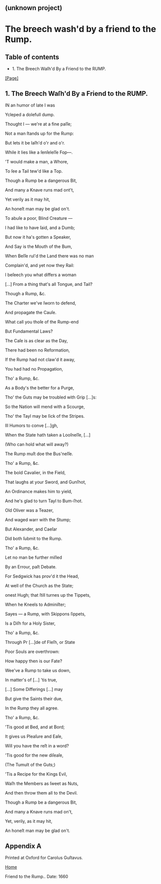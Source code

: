 ## (unknown project)

# The breech wash'd by a friend to the Rump.

## Table of contents

  * 1\. The Breech Waſh'd By a Friend to the RUMP.

[[Page]](http://eebo.chadwyck.com/downloadtiff?vid=182854&page=1)

## 1\. The Breech Waſh'd By a Friend to the RUMP.

IN an humor of late I was

Ycleped a dolefull dump.

Thought I — we're at a fine paſſe;

Not a man ſtands up for the Rump:

But lets it be laſh'd o'r and o'r.

While it lies like a ſenſeleſſe Fop—.

'T would make a man, a Whore,

To ſee a Tail tew'd like a Top.

Though a Rump be a dangerous Bit,

And many a Knave runs mad ont't,

Yet verily as it may hit,

An honeſt man may be glad on't.

To abuſe a poor, Blind Creature —

I had like to have ſaid, and a Dumb;

But now it ha's gotten a Speaker,

And Say is the Mouth of the Bum,

When Beſſe rul'd the Land there was no man

Complain'd, and yet now they Rail:

I beſeech you what differs a woman

[...] From a thing that's all Tongue, and Tail?

Though a Rump, &c.

The Charter we've ſworn to defend,

And propagate the Cauſe.

What call you thoſe of the Rump-end

But Fundamental Laws?

The Caſe is as clear as the Day,

There had been no Reformation,

If the Rump had not claw'd it away,

You had had no Propagation,

Tho' a Rump, &c.

As a Body's the better for a Purge,

Tho' the Guts may be troubled with Grip [...]s:

So the Nation will mend with a Scourge,

Tho' the Tayl may be ſick of the Stripes.

Ill Humors to conve [...]gh,

When the State hath taken a Looſneſſe, [...]

(Who can hold what will away?)

The Rump muſt doe the Bus'neſſe.

Tho' a Rump, &c.

The bold Cavalier, in the Field,

That laughs at your Sword, and Gunſhot,

An Ordinance makes him to yield,

And he's glad to turn Tayl to Bum-ſhot.

Old Oliver was a Teazer,

And waged warr with the Stump;

But Alexander, and Caeſar

Did both ſubmit to the Rump.

Tho' a Rump, &c.

Let no man be further miſled

By an Errour, paſt Debate.

For Sedgwick has prov'd it the Head,

At well of the Church as the State;

onest Hugh; that ſtill turnes up the Tippets,

When he Kneels to Adminiſter;

Sayes — a Rump, with Skippons ſippets,

Is a Diſh for a Holy Sister,

Tho' a Rump, &c.

Through Pr [...]de of Fleſh, or State

Poor Souls are overthrown:

How happy then is our Fate?

Wee've a Rump to take us down,

In matter's of  [...] 'tis true,

[...] Some Differings  [...] may

But give the Saints their due,

In the Rump they all agree.

Tho' a Rump, &c.

'Tis good at Bed, and at Bord;

It gives us Pleaſure and Eaſe,

Will you have the reſt in a word?

'Tis good for the new diſeaſe,

(The Tumult of the Guts;)

'Tis a Recipe for the Kings Evil,

Waſh the Members as ſweet as Nuts,

And then throw them all to the Devil.

Though a Rump be a dangerous Bit,

And many a Knave runs mad on't,

Yet, verily, as it may hit,

An honeſt man may be glad on't.

## Appendix A

Printed at Oxford for Carolus Guſtavus.

[Home](/)

Friend to the Rump.. Date: 1660  

